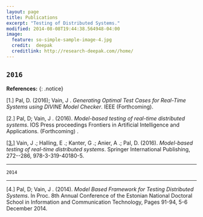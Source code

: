 ```yaml
---
layout: page
title: Publications
excerpt: "Testing of Distributed Systems."
modified: 2014-08-08T19:44:38.564948-04:00
image:
  feature: so-simple-sample-image-4.jpg
  credit:  deepak
  creditlink: http://research-deepak.com//home/
---
```

`2016`
--- 
**References:** 
{: .notice}

[1.] Pal, D. (2016); Vain, J . *Generating Optimal Test Cases for Real-Time Systems using DIVINE Model Checker*. IEEE (Forthcoming).

[2.] Pal, D; Vain, J . (2016). *Model-based testing of real-time distributed systems*. 
IOS Press proceedings Frontiers in Artificial Intelligence and Applications. (Forthcoming) .

[[3.]](http://link.springer.com/chapter/10.1007/978-3-319-40180-5_19) Vain, J .; Halling, E .; Kanter, G .; Anier, A .; Pal, D. (2016). *Model-based testing of real-time distributed systems*. 
Springer International Publishing, 272--286, 978-3-319-40180-5. 

---

`2014`

--- 

[4.] Pal, D; Vain, J . (2014). *Model Based Framework for Testing Distributed Systems*. In Proc. 8th Annual Conference of the Estonian National Doctoral School in Information and Communication Technology, Pages 91-94, 5-6 December 2014.


